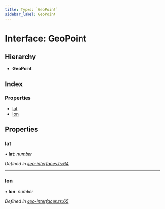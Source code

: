 ```yaml
---
title: Types: `GeoPoint`
sidebar_label: GeoPoint
---
```


# Interface: GeoPoint

## Hierarchy

* **GeoPoint**

## Index

### Properties

* [lat](geopoint.md#lat)
* [lon](geopoint.md#lon)

## Properties

###  lat

• **lat**: *number*

*Defined in [geo-interfaces.ts:64](https://github.com/terascope/teraslice/blob/b843209f9/packages/types/src/geo-interfaces.ts#L64)*

___

###  lon

• **lon**: *number*

*Defined in [geo-interfaces.ts:65](https://github.com/terascope/teraslice/blob/b843209f9/packages/types/src/geo-interfaces.ts#L65)*
